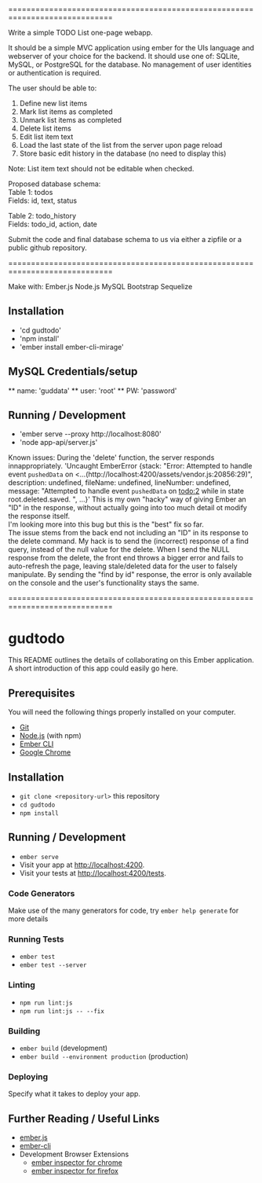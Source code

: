 =============================================================================

Write a simple TODO List one-page webapp.                                         
                                                                                 
It should be a simple MVC application using ember for the UIs
language and webserver of your choice for the backend. 
It should use one of: SQLite, MySQL, or PostgreSQL for the database. 
No management of user identities or authentication is required.                                                                      
                                                                                 
The user should be able to:                                                       
                                                                                 
 1. Define new list items                                                        
 2. Mark list items as completed                                                 
 3. Unmark list items as completed                                                
 4. Delete list items                                                            
 5. Edit list item text                                                          
 6. Load the last state of the list from the server upon page reload             
 7. Store basic edit history in the database (no need to display this)           
                                                                                 
Note: List item text should not be editable when checked.                         
                                                                                 
Proposed database schema:                                                         
Table 1: todos                                                                    
Fields: id, text, status                                                          
                                                                                 
Table 2: todo_history                                                             
Fields: todo_id, action, date                                                     
                                                                                 
Submit the code and final database schema to us via either a zipfile or a 
public github repository.

=============================================================================

Make with:
  Ember.js
  Node.js
  MySQL
  Bootstrap
  Sequelize

## Installation
* 'cd gudtodo'
* 'npm install'
* 'ember install ember-cli-mirage'

## MySQL Credentials/setup
** name: 'guddata'
** user: 'root'
** PW: 'password'

## Running / Development
* 'ember serve --proxy http://localhost:8080'
* 'node app-api/server.js'

Known issues:
During the 'delete' function, the server responds innappropriately.
   'Uncaught EmberError {stack: "Error: Attempted to handle event `pushedData` on <…(http://localhost:4200/assets/vendor.js:20856:29)", description: undefined, fileName: undefined, lineNumber: undefined, message: "Attempted to handle event `pushedData` on <todo:2> while in state root.deleted.saved. ", …}'
This is my own "hacky" way of giving Ember an "ID" in the response, without actually going into too much detail ot modify the response itself.  
I'm looking more into this bug but this is the "best" fix so far.  
The issue stems from the back end not including an "ID" in its response to the delete command.  My hack is to send the (incorrect) response of a find query, instead of the null value for the delete. 
When I send the NULL response from the delete, the front end throws a bigger error and fails to auto-refresh the page, leaving stale/deleted data for the user to falsely manipulate.  By sending the "find by id" response, the error is only available on the console and the user's functionality stays the same.

=============================================================================


# gudtodo

This README outlines the details of collaborating on this Ember application.
A short introduction of this app could easily go here.

## Prerequisites

You will need the following things properly installed on your computer.

* [Git](https://git-scm.com/)
* [Node.js](https://nodejs.org/) (with npm)
* [Ember CLI](https://ember-cli.com/)
* [Google Chrome](https://google.com/chrome/)

## Installation

* `git clone <repository-url>` this repository
* `cd gudtodo`
* `npm install`

## Running / Development

* `ember serve`
* Visit your app at [http://localhost:4200](http://localhost:4200).
* Visit your tests at [http://localhost:4200/tests](http://localhost:4200/tests).

### Code Generators

Make use of the many generators for code, try `ember help generate` for more details

### Running Tests

* `ember test`
* `ember test --server`

### Linting

* `npm run lint:js`
* `npm run lint:js -- --fix`

### Building

* `ember build` (development)
* `ember build --environment production` (production)

### Deploying

Specify what it takes to deploy your app.

## Further Reading / Useful Links

* [ember.js](https://emberjs.com/)
* [ember-cli](https://ember-cli.com/)
* Development Browser Extensions
  * [ember inspector for chrome](https://chrome.google.com/webstore/detail/ember-inspector/bmdblncegkenkacieihfhpjfppoconhi)
  * [ember inspector for firefox](https://addons.mozilla.org/en-US/firefox/addon/ember-inspector/)
